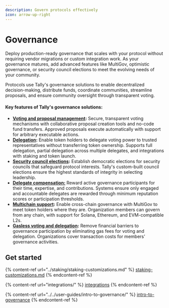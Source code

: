 ```yaml
---
description: Govern protocols effectively
icon: arrow-up-right
---
```


# Governance

Deploy production-ready governance  that scales with your protocol without requiring vendor migrations or custom integration work. As your governance matures, add advanced features like MultiGov, optimistic governance, or security council elections to meet the evolving needs of your community.

Protocols use Tally's governance solutions to enable decentralized decision-making, distribute funds, coordinate communities, streamline proposals, and ensure community oversight through transparent voting.&#x20;

#### **Key features of Tally's governance solutions:**

* [**Voting and proposal management**](features-and-use-cases.md)**:** Secure, transparent voting mechanisms with collaborative proposal creation tools and no-code fund transfers. Approved proposals execute automatically with support for arbitrary executable actions.
* [**Delegation**](features-and-use-cases.md)**:** Enable token holders to delegate voting power to trusted representatives without transferring token ownership. Supports full delegation, partial delegation across multiple delegates, and integrations with staking and token launch.
* [**Security council elections**](security-council-elections/arbitrum-dao-security-council-elections-guide.md)**:** Establish democratic elections for security councils that safeguard protocol interests. Tally's custom-built council elections ensure the highest standards of integrity in selecting leadership.
* [**Delegate compensation:**](features-and-use-cases.md) Reward active governance participants for their time, expertise, and contributions. Systems ensure only engaged and accountable delegates are rewarded through minimum reputation scores or participation thresholds.
* [**Multichain support**](features-and-use-cases.md)**:** Enable cross-chain governance with MultiGov to meet token holders where they are. Organization members can govern from any chain, with support for Solana, Ethereum, and EVM-compatible L2s.
* [**Gasless voting and delegation**](features-and-use-cases.md)**:** Remove financial barriers to governance participation by eliminating gas fees for voting and delegation. Organizations cover transaction costs for members' governance activities.

## Get started

{% content-ref url="../staking/staking-customizations.md" %}
[staking-customizations.md](../staking/staking-customizations.md)
{% endcontent-ref %}

{% content-ref url="integrations/" %}
[integrations](integrations/)
{% endcontent-ref %}

{% content-ref url="../../user-guides/intro-to-governance/" %}
[intro-to-governance](../../user-guides/intro-to-governance/)
{% endcontent-ref %}

